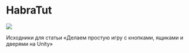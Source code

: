 HabraTut
========
![](http://habrastorage.org/storage3/daa/f1a/b7b/daaf1ab7b2868613c10df5253cf85cd2.png)

Исходники для статьи «Делаем простую игру с кнопками, ящиками и дверями на Unity»
